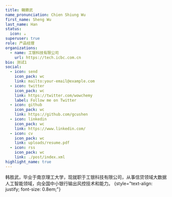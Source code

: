 ```yaml
---
title: 韓勝武
name_pronunciation: Chien Shiung Wu
first_name: Sheng Wu
last_name: Han
status:
  icon: ☕️
superuser: true
role: 产品经理
organizations:
  - name: 工银科技有限公司
    url: https://tech.icbc.com.cn
bio: 测试1
social:
  - icon: send
    icon_pack: wc
    link: mailto:your-email@example.com
  - icon: twitter
    icon_pack: wc
    link: https://twitter.com/wowchemy
    label: Follow me on Twitter
  - icon: github
    icon_pack: wc
    link: https://github.com/gcushen
  - icon: linkedin
    icon_pack: wc
    link: https://www.linkedin.com/
  - icon: cv
    icon_pack: wc
    link: uploads/resume.pdf
  - icon: rss
    icon_pack: wc
    link: ./post/index.xml
highlight_name: true
---
```


韩胜武，毕业于南京理工大学，现就职于工银科技有限公司，从事信贷领域大数据人工智能领域，向全国中小银行输出风控技术和能力。
{style="text-align: justify; font-size: 0.8em;"}
